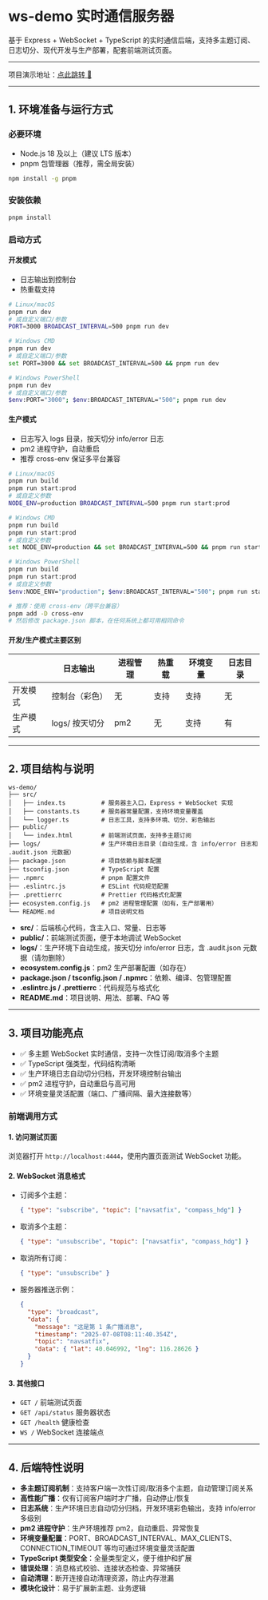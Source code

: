 # ws-demo 实时通信服务器

基于 Express + WebSocket + TypeScript 的实时通信后端，支持多主题订阅、日志切分、现代开发与生产部署，配套前端测试页面。

---

项目演示地址：[点此跳转 🔗](https://ws.wjgreat.me)

---

## 1. 环境准备与运行方式

### 必要环境

- Node.js 18 及以上（建议 LTS 版本）
- pnpm 包管理器（推荐，需全局安装）

```bash
npm install -g pnpm
```

### 安装依赖

```bash
pnpm install
```

### 启动方式

#### 开发模式

- 日志输出到控制台
- 热重载支持

```bash
# Linux/macOS
pnpm run dev
# 或自定义端口/参数
PORT=3000 BROADCAST_INTERVAL=500 pnpm run dev

# Windows CMD
pnpm run dev
# 或自定义端口/参数
set PORT=3000 && set BROADCAST_INTERVAL=500 && pnpm run dev

# Windows PowerShell
pnpm run dev
# 或自定义端口/参数
$env:PORT="3000"; $env:BROADCAST_INTERVAL="500"; pnpm run dev
```

#### 生产模式

- 日志写入 logs 目录，按天切分 info/error 日志
- pm2 进程守护，自动重启
- 推荐 cross-env 保证多平台兼容

```bash
# Linux/macOS
pnpm run build
pnpm run start:prod
# 或自定义参数
NODE_ENV=production BROADCAST_INTERVAL=500 pnpm run start:prod

# Windows CMD
pnpm run build
pnpm run start:prod
# 或自定义参数
set NODE_ENV=production && set BROADCAST_INTERVAL=500 && pnpm run start:prod

# Windows PowerShell
pnpm run build
pnpm run start:prod
# 或自定义参数
$env:NODE_ENV="production"; $env:BROADCAST_INTERVAL="500"; pnpm run start:prod

# 推荐：使用 cross-env（跨平台兼容）
pnpm add -D cross-env
# 然后修改 package.json 脚本，在任何系统上都可用相同命令
```

#### 开发/生产模式主要区别

|          | 日志输出       | 进程管理 | 热重载 | 环境变量 | 日志目录 |
| -------- | -------------- | -------- | ------ | -------- | -------- |
| 开发模式 | 控制台（彩色） | 无       | 支持   | 支持     | 无       |
| 生产模式 | logs/ 按天切分 | pm2      | 无     | 支持     | 有       |

---

## 2. 项目结构与说明

```
ws-demo/
├── src/
│   ├── index.ts          # 服务器主入口，Express + WebSocket 实现
│   ├── constants.ts      # 服务器常量配置，支持环境变量覆盖
│   └── logger.ts         # 日志工具，支持多环境、切分、彩色输出
├── public/
│   └── index.html        # 前端测试页面，支持多主题订阅
├── logs/                 # 生产环境日志目录（自动生成，含 info/error 日志和 .audit.json 元数据）
├── package.json          # 项目依赖与脚本配置
├── tsconfig.json         # TypeScript 配置
├── .npmrc                # pnpm 配置文件
├── .eslintrc.js          # ESLint 代码规范配置
├── .prettierrc           # Prettier 代码格式化配置
├── ecosystem.config.js   # pm2 进程管理配置（如有，生产部署用）
└── README.md             # 项目说明文档
```

- **src/**：后端核心代码，含主入口、常量、日志等
- **public/**：前端测试页面，便于本地调试 WebSocket
- **logs/**：生产环境下自动生成，按天切分 info/error 日志，含 .audit.json 元数据（请勿删除）
- **ecosystem.config.js**：pm2 生产部署配置（如存在）
- **package.json / tsconfig.json / .npmrc**：依赖、编译、包管理配置
- **.eslintrc.js / .prettierrc**：代码规范与格式化
- **README.md**：项目说明、用法、部署、FAQ 等

---

## 3. 项目功能亮点

- ✅ 多主题 WebSocket 实时通信，支持一次性订阅/取消多个主题
- ✅ TypeScript 强类型，代码结构清晰
- ✅ 生产环境日志自动切分归档，开发环境控制台输出
- ✅ pm2 进程守护，自动重启与高可用
- ✅ 环境变量灵活配置（端口、广播间隔、最大连接数等）

### 前端调用方式

#### 1. 访问测试页面

浏览器打开 `http://localhost:4444`，使用内置页面测试 WebSocket 功能。

#### 2. WebSocket 消息格式

- 订阅多个主题：
  ```json
  { "type": "subscribe", "topic": ["navsatfix", "compass_hdg"] }
  ```
- 取消多个主题：
  ```json
  { "type": "unsubscribe", "topic": ["navsatfix", "compass_hdg"] }
  ```
- 取消所有订阅：
  ```json
  { "type": "unsubscribe" }
  ```
- 服务器推送示例：
  ```json
  {
    "type": "broadcast",
    "data": {
      "message": "这是第 1 条广播消息",
      "timestamp": "2025-07-08T08:11:40.354Z",
      "topic": "navsatfix",
      "data": { "lat": 40.046992, "lng": 116.28626 }
    }
  }
  ```

#### 3. 其他接口

- `GET /` 前端测试页面
- `GET /api/status` 服务器状态
- `GET /health` 健康检查
- `WS /` WebSocket 连接端点

---

## 4. 后端特性说明

- **多主题订阅机制**：支持客户端一次性订阅/取消多个主题，自动管理订阅关系
- **高性能广播**：仅有订阅客户端时才广播，自动停止/恢复
- **日志系统**：生产环境日志自动切分归档，开发环境彩色输出，支持 info/error 多级别
- **pm2 进程守护**：生产环境推荐 pm2，自动重启、异常恢复
- **环境变量配置**：PORT、BROADCAST_INTERVAL、MAX_CLIENTS、CONNECTION_TIMEOUT 等均可通过环境变量灵活配置
- **TypeScript 类型安全**：全量类型定义，便于维护和扩展
- **错误处理**：消息格式校验、连接状态检查、异常捕获
- **自动清理**：断开连接自动清理资源，防止内存泄漏
- **模块化设计**：易于扩展新主题、业务逻辑

